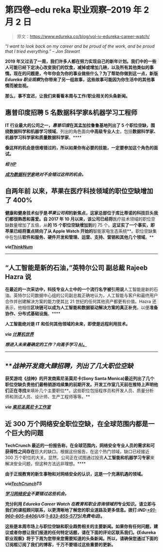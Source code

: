 # 第四卷–edu reka 职业观察–2019 年 2 月 2 日

> 原文：<https://www.edureka.co/blog/vol-iv-edureka-career-watch/>

*“I want to look back on my career and be proud of the work, and be proud that I tried everything.” – Jon Stewart*

**2019 年又过去了一周，我们许多人都在努力实现自己的新年计划。我们中的一些人可能已经下定决心改变我们的饮食，减掉或增加几磅，以及所有其他类似的事情。现在的问题是，今年你会为你的事业做些什么？为了帮助你做到这一点，新版 *Edureka 职业观察*为你带来了另一组故事，这些故事可能因为你生活中的其他事情而被忽视。**

**那么，事不宜迟，让我们来看看本周与工作/职业相关的头条新闻。**

## ****惠普印度招聘 5 名数据科学家&机器学习工程师****

**IT 行业最大的公司之一，*惠普印度*在其孟加拉鲁鲁基地列出了 **5 个职位空缺，围绕**数据科学和机器学习领域**。列出的角色面向**中高级专业人士**，包括**数据科学家、机器学习科学家和质量数据科学家**。****

**像这样的机会是很难错过的，所以如果你有必要的技能，一定要参加这个角色的面试。**

*****经 [HP](https://h30631.www3.hp.com/)*****

***[成为数据科学家](https://www.edureka.co/masters-program/data-scientist-certification)绝对不会错过这样的机会。***

## ****自两年前** 以来，苹果在医疗科技领域的职位空缺增加了 400%**

**健康和健身技术似乎是*苹果公司和*的新焦点，这家总部位于库比蒂诺的科技巨头我们都很熟悉和喜爱。自 2017 年 10 月以来，该公司已经将**医疗技术领域的职位空缺数量增加了五倍，从**的 15 个职位空缺增加到**的 75 个。**这证实了一个事实，即苹果已经将重点转向了从 Apple Watch 开始的**智能家电生态系统**。职位空缺集中在包括**软件和服务、硬件开发和管理、运营、支持、营销和其他几个领域**。**

*****via[ThinkNum](https://media.thinknum.com/articles/apple-health-hiring-spree/)*****

****

## ****“人工智能是新的石油，”英特尔公司** 副总裁 Rajeeb Hazra 说**

**在最近的一次采访中，科技专业人士中的一个流行名字被引用说**人工智能是新的石油。英特尔公司数据中心组的公司副总裁正确地认为，人工智能与客户和最终用户合作并创建解决方案的能力使其比 21 世纪的任何其他资产都更有价值。Hazra 还表示，他相信**区块链可以成为人工智能和数据驱动解决方案的真正补充**，以便**准备协作、分布式基础设施**。****

**人工智能绝对是 IT 和任何其他领域的未来，即使是远程利用技术。**

*****via [计算机世界](http://www.computerworld.in/videos/ai-new-oil-intels-rajeeb-hazra)*****

***想进入未来最确定的工作？向高手学习 [AI。](https://www.edureka.co/masters-program/machine-learning-engineer-training)***

****

## *****战神*开发商大肆招聘，列出了几大职位空缺****

**获奖游戏《战神》的开发商索尼圣莫尼卡(Sony Santa Monica)最近列出了几个职位空缺负责他们最畅销游戏续集的前期开发。开发工作室几天前在推特上声明他们正在寻找**来填补几个主要职位**。这些职位包括程序员和开发人员、质量分析师和测试人员、设计师、生产工程师等等。**

*****via [索尼圣莫尼卡工作室](http://sms.playstation.com/careers/#sf206487376)*****

## ****近 300 万个网络安全职位空缺，在全球范围内都是一个巨大的问题****

**TechCrunch 最近的一份报告称，在全球范围内，网络安全专业人员的需求和可获得性之间存在**巨大的缺口。根据这份报告，在这个热门领域，缺口已经接近 300 万个职位的大关。显然，公司正在试图通过投资**人工智能和机器学习专家**来解决安全问题，但这种方法远非理想。****

**由于正规教育的新生事物和对网络安全的认识，这是一个充满机遇的领域。**

*****via[TechCrunch](https://techcrunch.com/2019/01/27/too-few-cybersecurity-professionals-is-a-gigantic-problem-for-2019/)T5*****

***[学习网络安全](https://www.edureka.co/cybersecurity-certification-training)不要错过这些机会。***

**充分利用 *Edureka Career Watch 在教育和职业咨询领域的*专业知识。请立即与我们的课程顾问联系，以更清晰地了解您的职业道路及更多信息。**拨打:*IND:[+91-960-605-8406](tel:9606058406)*/*US:[1-833-855-5775](tel:18338555775)(免费电话)*。****

**这些是本周市场上与职位空缺和职业趋势相关的主要新闻。如果你有任何问题，建议或者你想让我们报道的任何特定话题，请在下面的评论区联系我们。《Edureka 职业观察》将于下周为您带来您需要知道的头条新闻。所以，请确保您通过下面的订阅框订阅了我们的博客，千万不要错过这些重要的更新。**